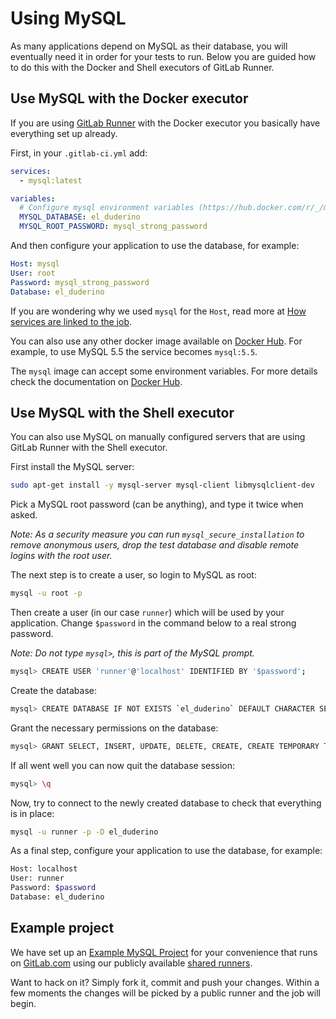 # Using MySQL

As many applications depend on MySQL as their database, you will eventually
need it in order for your tests to run. Below you are guided how to do this
with the Docker and Shell executors of GitLab Runner.

## Use MySQL with the Docker executor

If you are using [GitLab Runner](../runners/README.md) with the Docker executor
you basically have everything set up already.

First, in your `.gitlab-ci.yml` add:

```yaml
services:
  - mysql:latest

variables:
  # Configure mysql environment variables (https://hub.docker.com/r/_/mysql/)
  MYSQL_DATABASE: el_duderino
  MYSQL_ROOT_PASSWORD: mysql_strong_password
```

And then configure your application to use the database, for example:

```yaml
Host: mysql
User: root
Password: mysql_strong_password
Database: el_duderino
```

If you are wondering why we used `mysql` for the `Host`, read more at
[How services are linked to the job](../docker/using_docker_images.md#how-services-are-linked-to-the-job).

You can also use any other docker image available on [Docker Hub][hub-mysql].
For example, to use MySQL 5.5 the service becomes `mysql:5.5`.

The `mysql` image can accept some environment variables. For more details
check the documentation on [Docker Hub][hub-mysql].

## Use MySQL with the Shell executor

You can also use MySQL on manually configured servers that are using
GitLab Runner with the Shell executor.

First install the MySQL server:

```bash
sudo apt-get install -y mysql-server mysql-client libmysqlclient-dev
```

Pick a MySQL root password (can be anything), and type it twice when asked.

*Note: As a security measure you can run `mysql_secure_installation` to
remove anonymous users, drop the test database and disable remote logins with
the root user.*

The next step is to create a user, so login to MySQL as root:

```bash
mysql -u root -p
```

Then create a user (in our case `runner`) which will be used by your
application. Change `$password` in the command below to a real strong password.

*Note: Do not type `mysql>`, this is part of the MySQL prompt.*

```bash
mysql> CREATE USER 'runner'@'localhost' IDENTIFIED BY '$password';
```

Create the database:

```bash
mysql> CREATE DATABASE IF NOT EXISTS `el_duderino` DEFAULT CHARACTER SET `utf8` COLLATE `utf8_unicode_ci`;
```

Grant the necessary permissions on the database:

```bash
mysql> GRANT SELECT, INSERT, UPDATE, DELETE, CREATE, CREATE TEMPORARY TABLES, DROP, INDEX, ALTER, LOCK TABLES ON `el_duderino`.* TO 'runner'@'localhost';
```

If all went well you can now quit the database session:

```bash
mysql> \q
```

Now, try to connect to the newly created database to check that everything is
in place:

```bash
mysql -u runner -p -D el_duderino
```

As a final step, configure your application to use the database, for example:

```bash
Host: localhost
User: runner
Password: $password
Database: el_duderino
```

## Example project

We have set up an [Example MySQL Project][mysql-example-repo] for your
convenience that runs on [GitLab.com](https://gitlab.com) using our publicly
available [shared runners](../runners/README.md).

Want to hack on it? Simply fork it, commit and push  your changes. Within a few
moments the changes will be picked by a public runner and the job will begin.

[hub-mysql]: https://hub.docker.com/r/_/mysql/
[mysql-example-repo]: https://gitlab.com/gitlab-examples/mysql
